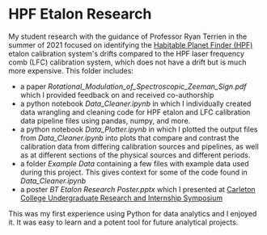 # HPF Etalon Research

My student research with the guidance of Professor Ryan Terrien in the summer of 2021 focused on identifying the <a href="https://hpf.psu.edu/" target="_blank">Habitable Planet Finder (HPF)</a> etalon calibration system's drifts compared to the HPF laser frequency comb (LFC) calibration system, which does not have a drift but is much more expensive. This folder includes:
- a paper *Rotational_Modulation_of_Spectroscopic_Zeeman_Sign.pdf* which I provided feedback on and received co-authorship
- a python notebook *Data_Cleaner.ipynb* in which I individually created data wrangling and cleaning code for HPF etalon and LFC calibration data pipeline files using pandas, numpy, and more.
- a python notebook *Data_Plotter.ipynb* in which I plotted the output files from *Data_Cleaner.ipynb* into plots that compare and contrast the calibration data from differing calibration sources and pipelines, as well as at different sections of the physical sources and different periods.
- a folder *Example Data* containing a few files with example data used during this project. This gives context for some of the code found in *Data_Cleaner.ipynb*
- a poster *BT Etalon Research Poster.pptx* which I presented at <a href="https://www.carleton.edu/research/symposium/" target="_blank">Carleton College Undergraduate Research and Internship Symposium</a>

This was my first experience using Python for data analytics and I enjoyed it. It was easy to learn and a potent tool for future analytical projects.
